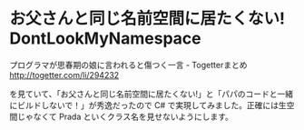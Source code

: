 
お父さんと同じ名前空間に居たくない! DontLookMyNamespace
===================

プログラマが思春期の娘に言われると傷つく一言 - Togetterまとめ
http://togetter.com/li/294232

を見ていて、「お父さんと同じ名前空間に居たくない!」と「パパのコードと一緒にビルドしないで！」が秀逸だったので C# で実現してみました。正確には生空間じゃなくて Prada といくクラス名を見せないようにします。

